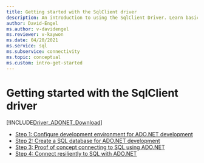 ```yaml
---
title: Getting started with the SqlClient driver
description: An introduction to using the SqlClient Driver. Learn basic steps for configuring your environment and writing a simple code example.
author: David-Engel
ms.author: v-davidengel
ms.reviewer: v-kaywon
ms.date: 04/20/2021
ms.service: sql
ms.subservice: connectivity
ms.topic: conceptual
ms.custom: intro-get-started
---
```

# Getting started with the SqlClient driver

[!INCLUDE[Driver_ADONET_Download](../../includes/driver_adonet_download.md)]

* [Step 1: Configure development environment for ADO.NET development](step-1-configure-development-environment-ado-net-development.md)  
* [Step 2: Create a SQL database for ADO.NET development](step-2-create-sql-database-ado-net-development.md)  
* [Step 3: Proof of concept connecting to SQL using ADO.NET](step-3-connect-sql-ado-net.md)  
* [Step 4: Connect resiliently to SQL with ADO.NET](step-4-connect-resiliently-sql-ado-net.md)  
